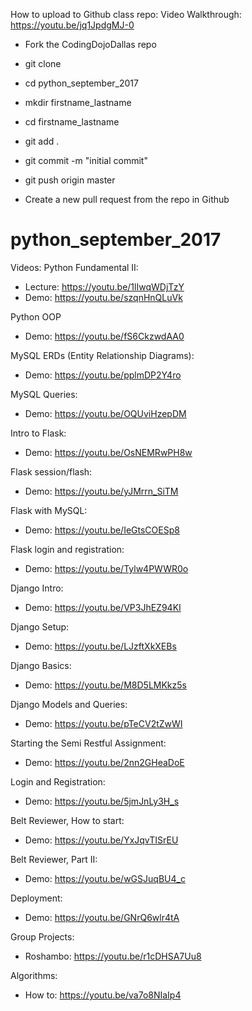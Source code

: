 How to upload to Github class repo:
 Video Walkthrough: https://youtu.be/jq1JpdgMJ-0
 - Fork the CodingDojoDallas repo
 - git clone <personal github url> 
 
 - cd python_september_2017
 - mkdir firstname_lastname
 - cd firstname_lastname
 
 - git add .
 - git commit -m "initial commit"
 - git push origin master
 
 - Create a new pull request from the repo in Github

# python_september_2017

Videos:
 Python Fundamental II:
 - Lecture: https://youtu.be/1lIwqWDjTzY
 - Demo: https://youtu.be/szqnHnQLuVk
 
 Python OOP
 - Demo: https://youtu.be/fS6CkzwdAA0
 
 MySQL ERDs (Entity Relationship Diagrams):
 - Demo: https://youtu.be/pplmDP2Y4ro
 
 MySQL Queries:
 - Demo: https://youtu.be/OQUviHzepDM
 
 Intro to Flask:
 - Demo: https://youtu.be/OsNEMRwPH8w
 
 Flask session/flash:
 - Demo: https://youtu.be/yJMrrn_SiTM

 Flask with MySQL:
 - Demo: https://youtu.be/IeGtsCOESp8
 
 Flask login and registration:
 - Demo: https://youtu.be/Tylw4PWWR0o
 
 Django Intro:
 - Demo: https://youtu.be/VP3JhEZ94KI
 
 Django Setup:
 - Demo: https://youtu.be/LJzftXkXEBs
 
 Django Basics:
 - Demo: https://youtu.be/M8D5LMKkz5s
 
 Django Models and Queries:
 - Demo: https://youtu.be/pTeCV2tZwWI
 
 Starting the Semi Restful Assignment:
 - Demo: https://youtu.be/2nn2GHeaDoE
 
 Login and Registration:
 - Demo: https://youtu.be/5jmJnLy3H_s
 
 Belt Reviewer, How to start:
 - Demo: https://youtu.be/YxJqvTISrEU
 
 Belt Reviewer, Part II:
 - Demo: https://youtu.be/wGSJuqBU4_c
 
 Deployment:
 - Demo: https://youtu.be/GNrQ6wlr4tA
 
 Group Projects: 
 - Roshambo: https://youtu.be/r1cDHSA7Uu8
 
 
 Algorithms:
 - How to: https://youtu.be/va7o8NIaIp4
